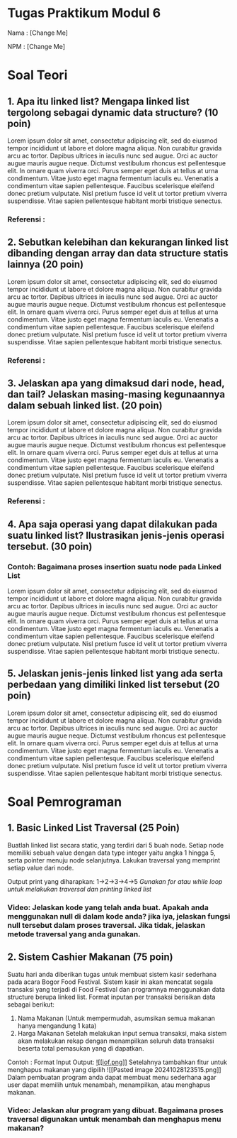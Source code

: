 # Tugas Praktikum Modul 6

Nama : [Change Me]

NPM : [Change Me]

# Soal Teori

## 1. Apa itu linked list? Mengapa linked list tergolong sebagai dynamic data structure? (10 poin)

Lorem ipsum dolor sit amet, consectetur adipiscing elit, sed do eiusmod tempor incididunt ut labore et dolore magna aliqua. Non curabitur gravida arcu ac tortor. Dapibus ultrices in iaculis nunc sed augue. Orci ac auctor augue mauris augue neque. Dictumst vestibulum rhoncus est pellentesque elit. In ornare quam viverra orci. Purus semper eget duis at tellus at urna condimentum. Vitae justo eget magna fermentum iaculis eu. Venenatis a condimentum vitae sapien pellentesque. Faucibus scelerisque eleifend donec pretium vulputate. Nisl pretium fusce id velit ut tortor pretium viverra suspendisse. Vitae sapien pellentesque habitant morbi tristique senectus.

### Referensi :

## 2. Sebutkan kelebihan dan kekurangan linked list dibanding dengan array dan data structure statis lainnya (20 poin)

Lorem ipsum dolor sit amet, consectetur adipiscing elit, sed do eiusmod tempor incididunt ut labore et dolore magna aliqua. Non curabitur gravida arcu ac tortor. Dapibus ultrices in iaculis nunc sed augue. Orci ac auctor augue mauris augue neque. Dictumst vestibulum rhoncus est pellentesque elit. In ornare quam viverra orci. Purus semper eget duis at tellus at urna condimentum. Vitae justo eget magna fermentum iaculis eu. Venenatis a condimentum vitae sapien pellentesque. Faucibus scelerisque eleifend donec pretium vulputate. Nisl pretium fusce id velit ut tortor pretium viverra suspendisse. Vitae sapien pellentesque habitant morbi tristique senectus.

### Referensi :

## 3. Jelaskan apa yang dimaksud dari node, head, dan tail? Jelaskan masing-masing kegunaannya dalam sebuah linked list. (20 poin)

Lorem ipsum dolor sit amet, consectetur adipiscing elit, sed do eiusmod tempor incididunt ut labore et dolore magna aliqua. Non curabitur gravida arcu ac tortor. Dapibus ultrices in iaculis nunc sed augue. Orci ac auctor augue mauris augue neque. Dictumst vestibulum rhoncus est pellentesque elit. In ornare quam viverra orci. Purus semper eget duis at tellus at urna condimentum. Vitae justo eget magna fermentum iaculis eu. Venenatis a condimentum vitae sapien pellentesque. Faucibus scelerisque eleifend donec pretium vulputate. Nisl pretium fusce id velit ut tortor pretium viverra suspendisse. Vitae sapien pellentesque habitant morbi tristique senectus.
### Referensi :
## 4. Apa saja operasi yang dapat dilakukan pada suatu linked list? Ilustrasikan jenis-jenis operasi tersebut. (30 poin)
### Contoh: Bagaimana proses insertion suatu node pada Linked List
Lorem ipsum dolor sit amet, consectetur adipiscing elit, sed do eiusmod tempor incididunt ut labore et dolore magna aliqua. Non curabitur gravida arcu ac tortor. Dapibus ultrices in iaculis nunc sed augue. Orci ac auctor augue mauris augue neque. Dictumst vestibulum rhoncus est pellentesque elit. In ornare quam viverra orci. Purus semper eget duis at tellus at urna condimentum. Vitae justo eget magna fermentum iaculis eu. Venenatis a condimentum vitae sapien pellentesque. Faucibus scelerisque eleifend donec pretium vulputate. Nisl pretium fusce id velit ut tortor pretium viverra suspendisse. Vitae sapien pellentesque habitant morbi tristique senectu.

## 5. Jelaskan jenis-jenis linked list yang ada serta perbedaan yang dimiliki linked list tersebut (20 poin)

Lorem ipsum dolor sit amet, consectetur adipiscing elit, sed do eiusmod tempor incididunt ut labore et dolore magna aliqua. Non curabitur gravida arcu ac tortor. Dapibus ultrices in iaculis nunc sed augue. Orci ac auctor augue mauris augue neque. Dictumst vestibulum rhoncus est pellentesque elit. In ornare quam viverra orci. Purus semper eget duis at tellus at urna condimentum. Vitae justo eget magna fermentum iaculis eu. Venenatis a condimentum vitae sapien pellentesque. Faucibus scelerisque eleifend donec pretium vulputate. Nisl pretium fusce id velit ut tortor pretium viverra suspendisse. Vitae sapien pellentesque habitant morbi tristique senectus.


# Soal Pemrograman

## 1. Basic Linked List Traversal (25 Poin)

Buatlah linked list secara static, yang terdiri dari 5 buah node. Setiap node memiliki sebuah value dengan data type integer yaitu angka 1 hingga 5, serta pointer menuju node selanjutnya. Lakukan traversal yang memprint setiap value dari node.

Output print yang diharapkan:
1->2->3->4->5
*Gunakan for atau while loop untuk melakukan traversal dan printing linked list*
### Video: Jelaskan kode yang telah anda buat. Apakah anda menggunakan null di dalam kode anda? jika iya, jelaskan fungsi null tersebut dalam proses traversal. Jika tidak, jelaskan metode traversal yang anda gunakan.

## 2. Sistem Cashier Makanan (75 poin)

Suatu hari anda diberikan tugas untuk membuat sistem kasir sederhana pada acara Bogor Food Festival. Sistem kasir ini akan mencatat segala transaksi yang terjadi di Food Festival dan programnya menggunakan data structure berupa linked list. 
Format inputan per transaksi berisikan data sebagai berikut: 
1. Nama Makanan (Untuk mempermudah, asumsikan semua makanan hanya mengandung 1 kata) 
2. Harga Makanan Setelah melakukan input semua transaksi, maka sistem akan melakukan rekap dengan menampilkan seluruh data transaksi beserta total pemasukan yang di dapatkan.

Contoh :
Format Input Output:
[![[iof.png]]](https://github.com/digilabui/TugasPraktikum6-2024/blob/main/iof.png)
Setelahnya tambahkan fitur untuk menghapus makanan yang dipilih
![[Pasted image 20241028123515.png]]
Dalam pembuatan program anda dapat membuat menu sederhana agar user dapat memilih untuk menambah, menampilkan, atau menghapus makanan.
### Video: Jelaskan alur program yang dibuat. Bagaimana proses traversal digunakan untuk menambah dan menghapus menu makanan?





